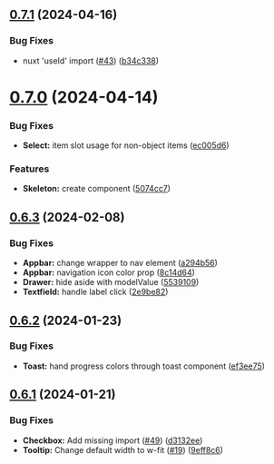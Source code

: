 ## [0.7.1](https://github.com/fantasyflip/nuxtwind/compare/v0.7.0...v0.7.1) (2024-04-16)


### Bug Fixes

* nuxt 'useId' import ([#43](https://github.com/fantasyflip/nuxtwind/issues/43)) ([b34c338](https://github.com/fantasyflip/nuxtwind/commit/b34c3387669fd120396a91ae1d4e833dda9c6381))



# [0.7.0](https://github.com/fantasyflip/nuxtwind/compare/v0.6.3...v0.7.0) (2024-04-14)


### Bug Fixes

* **Select:** item slot usage for non-object items ([ec005d6](https://github.com/fantasyflip/nuxtwind/commit/ec005d69b260436307a8914dc1e00c064c059063))


### Features

* **Skeleton:** create component ([5074cc7](https://github.com/fantasyflip/nuxtwind/commit/5074cc73e0eb84ccf54ecb2f435ccc885a8cb096))



## [0.6.3](https://github.com/fantasyflip/nuxtwind/compare/v0.6.2...v0.6.3) (2024-02-08)


### Bug Fixes

* **Appbar:** change wrapper to nav element ([a294b56](https://github.com/fantasyflip/nuxtwind/commit/a294b564b6c406b28ed05c112841426332bed619))
* **Appbar:** navigation icon color prop ([8c14d64](https://github.com/fantasyflip/nuxtwind/commit/8c14d6461c009a414c975eb2a052eca02e40bf21))
* **Drawer:** hide aside with modelValue ([5539109](https://github.com/fantasyflip/nuxtwind/commit/5539109647d16fe31b41f1cf8f81128a32104cff))
* **Textfield:** handle label click ([2e9be82](https://github.com/fantasyflip/nuxtwind/commit/2e9be82c37cd9852833c8350261d93a954cea166))



## [0.6.2](https://github.com/fantasyflip/nuxtwind/compare/v0.6.1...v0.6.2) (2024-01-23)


### Bug Fixes

* **Toast:** hand progress colors through toast component ([ef3ee75](https://github.com/fantasyflip/nuxtwind/commit/ef3ee75b6c54b360d350691c58d1ea1849b309d3))



## [0.6.1](https://github.com/fantasyflip/nuxtwind/compare/v0.6.0...v0.6.1) (2024-01-21)


### Bug Fixes

* **Checkbox:** Add missing import ([#49](https://github.com/fantasyflip/nuxtwind/issues/49)) ([d3132ee](https://github.com/fantasyflip/nuxtwind/commit/d3132ee6ac93bdb5f89e47224685ba3342f02c1d))
* **Tooltip:** Change default width to w-fit ([#19](https://github.com/fantasyflip/nuxtwind/issues/19)) ([9eff8c6](https://github.com/fantasyflip/nuxtwind/commit/9eff8c6e80db395128dba920675762b2fcba33b4))



